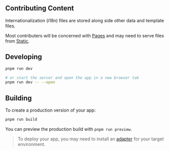 ## Contributing Content

Internationalization (i18n) files are stored along side other data and template files.

Most contributers will be concerned with [Pages](https://github.com/danielclough/blackcoin.org_sveltekit/tree/main/src/lib/pages) and may need to serve files from [Static](https://github.com/danielclough/blackcoin.org_sveltekit/tree/main/static).


## Developing

```bash
pnpm run dev

# or start the server and open the app in a new browser tab
pnpm run dev -- --open
```

## Building

To create a production version of your app:

```bash
pnpm run build
```

You can preview the production build with `pnpm run preview`.

> To deploy your app, you may need to install an [adapter](https://kit.svelte.dev/docs/adapters) for your target environment.
